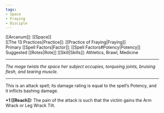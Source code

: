 ```yaml
---
tags:
- Space
- Fraying
- Disciple
---
```


[[Arcanum]]: [[Space]]\
[[The 13 Practices|Practice]]: [[Practice of Fraying|Fraying]]\
Primary [[Spell Factors|Factor]]: [[Spell Factors#Potency|Potency]]\
Suggested [[Rotes|Rote]] [[Skill|Skills]]: Athletics, Brawl, Medicine

---

_The mage twists the space her subject occupies, torqueing joints, bruising flesh, and tearing muscle._

---

This is an attack spell; its damage rating is equal to the spell’s Potency, and it inflicts bashing damage.

**+1 [[Reach]]:** The pain of the attack is such that the victim gains the Arm Wrack or Leg Wrack Tilt.